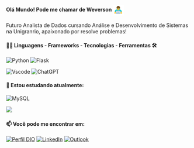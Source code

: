 #### Olá Mundo! Pode me chamar de Weverson <img src="https://raw.githubusercontent.com/arthurgalanti/arthurgalanti/main/assets/man-technologist.gif" width="30" style="vertical-align: middle;">

Futuro Analista de Dados cursando Análise e Desenvolvimento de Sistemas na Unigranrio, apaixonado por resolve problemas!


<div style="width: max-content;">

#### 👨‍💻 Linguagens - Frameworks - Tecnologias - Ferramentas  🛠

![Python](https://img.shields.io/badge/python-3670A0?style=for-the-badge&logo=python&logoColor=ffdd54)
![Flask](https://img.shields.io/badge/flask-%23000.svg?style=for-the-badge&logo=flask&logoColor=white)

![Vscode](https://img.shields.io/badge/Vscode-007ACC?style=for-the-badge&logo=visual-studio-code&logoColor=white)
![ChatGPT](https://img.shields.io/badge/ChatGPT-%231A9A7A?style=flat-square&labelColor=%23414141&logo=openai&logoColor=white)</div></div>

#### 🌱 Estou estudando atualmente:
![MySQL](https://img.shields.io/badge/MySQL-00000F?style=for-the-badge&logo=mysql&logoColor=white)
<div>
<img src="https://img.shields.io/badge/Inglês-%2300A86B?style=flat-square&labelColor=%23414141logoColor=white" />
</div>

#### 📫 Você pode me encontrar em:

[![Perfil DIO](https://img.shields.io/badge/-Meu%20Perfil%20na%20DIO-30A3DC?style=for-the-badge)](https://www.dio.me/users/soares_weverson)
[![LinkedIn](https://img.shields.io/badge/-LinkedIn-%230A66C2?style=flat-square&labelColor=%230A66C2&logo=linkedin&logoColor=black&link=https://www.linkedin.com/in/weverson-soares//)](https://www.linkedin.com/in/weverson-soares/)
[![Outlook](https://img.shields.io/badge/santos.weverson@outlook.com-%230078D4.svg?style=flat-square&logo=microsoftoutlook&logoColor=black&link=mailto:santos.weverson@outlook.com)](santos.weverson@outlook.com)


